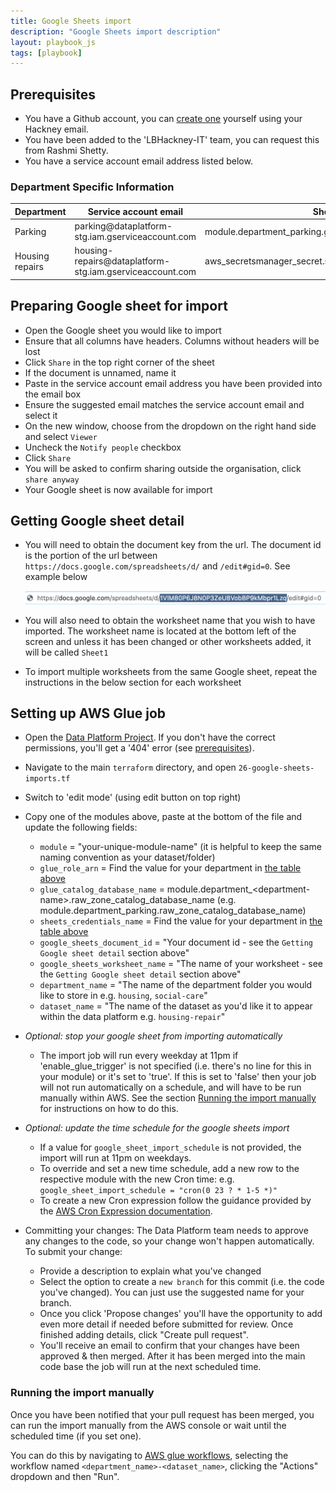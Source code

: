 ```yaml
---
title: Google Sheets import
description: "Google Sheets import description"
layout: playbook_js
tags: [playbook]
---
```


## Prerequisites
- You have a Github account, you can [create one][github_signup] yourself using your Hackney email.
- You have been added to the 'LBHackney-IT' team, you can request this from Rashmi Shetty.
- You have a service account email address listed below.

### Department Specific Information
<table>
  <thead>
    <tr>
      <th>Department</th>
      <th>Service account email</th>
      <th>Sheets credentials name</th>
      <th>Glue role arn</th>
    </tr>
  </thead>
  <tbody>
    <tr>
      <td>Parking</td>
      <td>parking@dataplatform-stg.iam.gserviceaccount.com</td>
      <td>module.department_parking.google_service_account.credentials_secret.name</td>
      <td>aws_iam_role.parking_glue.arn</td>
    </tr>
    <tr>
      <td>Housing repairs</td>
      <td>housing-repairs@dataplatform-stg.iam.gserviceaccount.com</td>
      <td>aws_secretsmanager_secret.sheets_credentials_housing.name</td>
      <td>aws_iam_role.glue_role.arn</td>
    </tr>
  </tbody>
</table>

## Preparing Google sheet for import

- Open the Google sheet you would like to import
- Ensure that all columns have headers. Columns without headers will be lost
- Click `Share` in the top right corner of the sheet
- If the document is unnamed, name it
- Paste in the service account email address you have been provided into the email box
- Ensure the suggested email matches the service account email and select it
- On the new window, choose from the dropdown on the right hand side and select `Viewer`
- Uncheck the `Notify people` checkbox
- Click `Share`
- You will be asked to confirm sharing outside the organisation, click `share anyway`
- Your Google sheet is now available for import

## Getting Google sheet detail

- You will need to obtain the document key from the url. The document id is the portion of the url between ``https://docs.google.com/spreadsheets/d/`` and ``/edit#gid=0``. See example below

  ![Google sheet id](./images/google_spreadsheet_id_example.png)

- You will also need to obtain the worksheet name that you wish to have imported. The worksheet name is located at the bottom left of the screen and unless it has been changed or other worksheets added, it will be called `Sheet1`
- To import multiple worksheets from the same Google sheet, repeat the instructions in the below section for each worksheet

## Setting up AWS Glue job
- Open the [Data Platform Project](https://github.com/LBHackney-IT/data-platform). If you don't have the correct permissions, you'll get a '404' error (see [prerequisites](#prerequisites)).
- Navigate to the main `terraform` directory, and open `26-google-sheets-imports.tf`
- Switch to 'edit mode' (using edit button on top right)
- Copy one of the modules above, paste at the bottom of the file and update the following fields:
  - `module` = "your-unique-module-name" (it is helpful to keep the same naming convention as your dataset/folder)
  - `glue_role_arn` = Find the value for your department in [the table above](#department-specific-information)
  - `glue_catalog_database_name` = module.department_\<department-name\>.raw_zone_catalog_database_name (e.g. module.department_parking.raw_zone_catalog_database_name)
  - `sheets_credentials_name` = Find the value for your department in [the table above](#department-specific-information)
  - `google_sheets_document_id` = "Your document id - see the `Getting Google sheet detail` section above"
  - `google_sheets_worksheet_name` = "The name of your worksheet - see the `Getting Google sheet detail` section above"
  - `department_name` = "The name of the department folder you would like to store in e.g. `housing`, `social-care`"
  - `dataset_name` = "The name of the dataset as you'd like it to appear within the data platform e.g. `housing-repair`"


- _Optional: stop your google sheet from importing automatically_
  - The import job will run every weekday at 11pm if 'enable_glue_trigger' is not specified (i.e. there's no line for this in your module) or it's set to 'true'. If this is set to 'false' then your job will not run automatically on a schedule, and will have to be run manually within AWS.
  See the section [Running the import manually](#running-the-import-manually) for instructions on how to do this.

- _Optional: update the time schedule for the google sheets import_
  - If a value for `google_sheet_import_schedule` is not provided, the import will run at 11pm on weekdays.
  - To override and set a new time schedule, add a new row to the respective module with the new Cron time: e.g. `google_sheet_import_schedule = "cron(0 23 ? * 1-5 *)"`
  - To create a new Cron expression follow the guidance provided by the [AWS Cron Expression documentation][aws_cron_expressions].

- Committing your changes: The Data Platform team needs to approve any changes to the code, so your change won't happen automatically. To submit your change:
  - Provide a description to explain what you've changed
  - Select the option to create a `new branch` for this commit (i.e. the code you've changed). You can just use the suggested name for your branch.
  - Once you click 'Propose changes' you'll have the opportunity to add even more detail if needed before submitted for review. Once finished adding details, click "Create pull request".
  - You'll receive an email to confirm that your changes have been approved & then merged. After it has been merged into the main code base the job will run at the next scheduled time.

### Running the import manually

Once you have been notified that your pull request has been merged, you can run the import manually from the AWS console or wait until the scheduled time (if you set one).

You can do this by navigating to [AWS glue workflows][aws_glue_workflow], selecting the workflow named `<department_name>-<dataset_name>`, clicking the "Actions" dropdown and then "Run".

[aws_cron_expressions]: https://docs.aws.amazon.com/AmazonCloudWatch/latest/events/ScheduledEvents.html#CronExpressions
[github_signup]: https://github.com/signup
[aws_glue_workflow]: https://eu-west-2.console.aws.amazon.com/glue/home?region=eu-west-2#etl:tab=workflows